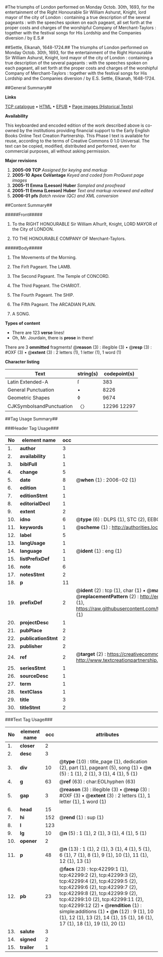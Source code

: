 #The triumphs of London performed on Monday Octob. 30th, 1693, for the entertainment of the Right Honourable Sir William Ashurst, Knight, lord mayor of the city of London : containing a true description of the several pageants : with the speeches spoken on each pageant, all set forth at the proper costs and charges of the worshipful Company of Merchant-Taylors : together with the festival songs for His Lordship and the Companies diversion / by E.S.#

##Settle, Elkanah, 1648-1724.##
The triumphs of London performed on Monday Octob. 30th, 1693, for the entertainment of the Right Honourable Sir William Ashurst, Knight, lord mayor of the city of London : containing a true description of the several pageants : with the speeches spoken on each pageant, all set forth at the proper costs and charges of the worshipful Company of Merchant-Taylors : together with the festival songs for His Lordship and the Companies diversion / by E.S.
Settle, Elkanah, 1648-1724.

##General Summary##

**Links**

[TCP catalogue](http://www.ota.ox.ac.uk/tcp/)  • 
[HTML](http://tei.it.ox.ac.uk/tcp/Texts-HTML/free/A59/A59351.html)  • 
[EPUB](http://tei.it.ox.ac.uk/tcp/Texts-EPUB/free/A59/A59351.epub) • 
[Page images (Historical Texts)](https://data.historicaltexts.jisc.ac.uk/view?pubId=eebo-09029546e&pageId=eebo-09029546e-42299-1)

**Availability**

This keyboarded and encoded edition of the
	       work described above is co-owned by the institutions
	       providing financial support to the Early English Books
	       Online Text Creation Partnership. This Phase I text is
	       available for reuse, according to the terms of Creative
	       Commons 0 1.0 Universal. The text can be copied,
	       modified, distributed and performed, even for
	       commercial purposes, all without asking permission.

**Major revisions**

1. __2005-09__ __TCP__ *Assigned for keying and markup*
1. __2005-10__ __Apex CoVantage__ *Keyed and coded from ProQuest page images*
1. __2005-11__ __Emma (Leeson) Huber__ *Sampled and proofread*
1. __2005-11__ __Emma (Leeson) Huber__ *Text and markup reviewed and edited*
1. __2006-01__ __pfs__ *Batch review (QC) and XML conversion*

##Content Summary##

#####Front#####

1. To the RIGHT HONOURABLE Sir William Aſhurſt, Knight, LORD MAYOR of the City of LONDON.

1. TO THE HONOURABLE COMPANY OF Merchant-Taylors.

#####Body#####

1. The Movements of the Morning.

1. The Firſt Pageant. The LAMB.

1. The Second Pageant. The Temple of CONCORD.

1. The Third Pageant. The CHARIOT.

1. The Fourth Pageant. The SHIP.

1. The Fifth Pageant. The ARCADIAN PLAIN.

1. A SONG.

**Types of content**

  * There are 123 **verse** lines!
  * Oh, Mr. Jourdain, there is **prose** in there!

There are 3 **ommitted** fragments! 
 @__reason__ (3) : illegible (3)  •  @__resp__ (3) : #OXF (3)  •  @__extent__ (3) : 2 letters (1), 1 letter (1), 1 word (1)

**Character listing**


|Text|string(s)|codepoint(s)|
|---|---|---|
|Latin Extended-A|ſ|383|
|General Punctuation|•|8226|
|Geometric Shapes|◊|9674|
|CJKSymbolsandPunctuation|〈〉|12296 12297|

##Tag Usage Summary##

###Header Tag Usage###

|No|element name|occ|attributes|
|---|---|---|---|
|1.|__author__|3||
|2.|__availability__|1||
|3.|__biblFull__|1||
|4.|__change__|5||
|5.|__date__|8| @__when__ (1) : 2006-02 (1)|
|6.|__edition__|1||
|7.|__editionStmt__|1||
|8.|__editorialDecl__|1||
|9.|__extent__|2||
|10.|__idno__|6| @__type__ (6) : DLPS (1), STC (2), EEBO-CITATION (1), OCLC (1), VID (1)|
|11.|__keywords__|1| @__scheme__ (1) : http://authorities.loc.gov/ (1)|
|12.|__label__|5||
|13.|__langUsage__|1||
|14.|__language__|1| @__ident__ (1) : eng (1)|
|15.|__listPrefixDef__|1||
|16.|__note__|6||
|17.|__notesStmt__|2||
|18.|__p__|11||
|19.|__prefixDef__|2| @__ident__ (2) : tcp (1), char (1)  •  @__matchPattern__ (2) : ([0-9\-]+):([0-9IVX]+) (1), (.+) (1)  •  @__replacementPattern__ (2) : http://eebo.chadwyck.com/downloadtiff?vid=$1&page=$2 (1), https://raw.githubusercontent.com/textcreationpartnership/Texts/master/tcpchars.xml#$1 (1)|
|20.|__projectDesc__|1||
|21.|__pubPlace__|2||
|22.|__publicationStmt__|2||
|23.|__publisher__|2||
|24.|__ref__|2| @__target__ (2) : https://creativecommons.org/publicdomain/zero/1.0/ (1), http://www.textcreationpartnership.org/docs/. (1)|
|25.|__seriesStmt__|1||
|26.|__sourceDesc__|1||
|27.|__term__|1||
|28.|__textClass__|1||
|29.|__title__|3||
|30.|__titleStmt__|2||


###Text Tag Usage###

|No|element name|occ|attributes|
|---|---|---|---|
|1.|__closer__|2||
|2.|__desc__|3||
|3.|__div__|10| @__type__ (10) : title_page (1), dedication (2), part (1), pageant (5), song (1)  •  @__n__ (5) : 1 (1), 2 (1), 3 (1), 4 (1), 5 (1)|
|4.|__g__|63| @__ref__ (63) : char:EOLhyphen (63)|
|5.|__gap__|3| @__reason__ (3) : illegible (3)  •  @__resp__ (3) : #OXF (3)  •  @__extent__ (3) : 2 letters (1), 1 letter (1), 1 word (1)|
|6.|__head__|15||
|7.|__hi__|152| @__rend__ (1) : sup (1)|
|8.|__l__|123||
|9.|__lg__|10| @__n__ (5) : 1 (1), 2 (1), 3 (1), 4 (1), 5 (1)|
|10.|__opener__|2||
|11.|__p__|48| @__n__ (13) : 1 (1), 2 (1), 3 (1), 4 (1), 5 (1), 6 (1), 7 (1), 8 (1), 9 (1), 10 (1), 11 (1), 12 (1), 13 (1)|
|12.|__pb__|23| @__facs__ (23) : tcp:42299:1 (1), tcp:42299:2 (2), tcp:42299:3 (2), tcp:42299:4 (2), tcp:42299:5 (2), tcp:42299:6 (2), tcp:42299:7 (2), tcp:42299:8 (2), tcp:42299:9 (2), tcp:42299:10 (2), tcp:42299:11 (2), tcp:42299:12 (2)  •  @__rendition__ (1) : simple:additions (1)  •  @__n__ (12) : 9 (1), 10 (1), 12 (1), 13 (2), 14 (1), 15 (1), 16 (1), 17 (1), 18 (1), 19 (1), 20 (1)|
|13.|__salute__|3||
|14.|__signed__|2||
|15.|__trailer__|1||
